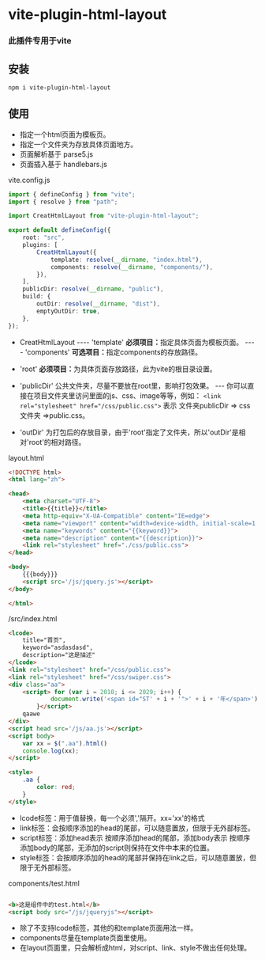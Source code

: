 # vite-plugin-html-layout

### 此插件专用于vite

## 安装

`npm i vite-plugin-html-layout`

## 使用
- 指定一个html页面为模板页。
- 指定一个文件夹为存放具体页面地方。
- 页面解析基于 parse5.js
- 页面插入基于 handlebars.js

vite.config.js

```ts
import { defineConfig } from "vite";
import { resolve } from "path";

import CreatHtmlLayout from "vite-plugin-html-layout";

export default defineConfig({
	root: "src",
	plugins: [
		CreatHtmlLayout({
			template: resolve(__dirname, "index.html"),
			components: resolve(__dirname, "components/"),
		}),
	],
	publicDir: resolve(__dirname, "public"),
	build: {
		outDir: resolve(__dirname, "dist"),
		emptyOutDir: true,
	},
});

```
- CreatHtmlLayout
---- 'template'  <strong>必须项目：</strong>指定具体页面为模板页面。
---- 'components'  <strong>可选项目：</strong>指定components的存放路径。

- 'root' <strong>必须项目：</strong>为具体页面存放路径，此为vite的根目录设置。

- 'publicDir' 公共文件夹，尽量不要放在root里，影响打包效果。
--- 你可以直接在项目文件夹里访问里面的js、css、image等等，例如：
 `<link rel="stylesheet" href="/css/public.css">` 
 表示 文件夹publicDir => css文件夹 =>public.css。

- 'outDir' 为打包后的存放目录，由于'root'指定了文件夹，所以'outDir'是相对'root'的相对路径。




layout.html

```html
<!DOCTYPE html>
<html lang="zh">

<head>
    <meta charset="UTF-8">
    <title>{{title}}</title>
    <meta http-equiv="X-UA-Compatible" content="IE=edge">
    <meta name="viewport" content="width=device-width, initial-scale=1.0">
    <meta name="keywords" content="{{keyword}}">
    <meta name="description" content="{{description}}">
    <link rel="stylesheet" href="./css/public.css">
</head>

<body>
    {{{body}}}
    <script src='/js/jquery.js'></script>
</body>

</html>
```

/src/index.html
```html
<lcode>
    title="首页",
    keyword="asdasdasd",
    description="这是描述"
</lcode>
<link rel="stylesheet" href="/css/public.css">
<link rel="stylesheet" href="/css/swiper.css">
<div class="aa">
    <script> for (var i = 2010; i <= 2029; i++) {
            document.write('<span id="ST' + i + '">' + i + '年</span>');
        }</script>
    qaawe
</div>
<script head src='/js/aa.js'></script>
<script body>
    var xx = $(".aa").html()
    console.log(xx);
</script>

<style>
    .aa {
        color: red;
    }
</style>

```
- lcode标签：用于值替换，每一个必须','隔开。xx='xx'的格式
- link标签：会按顺序添加的head的尾部，可以随意置放，但限于无外部标签。
- script标签：添加head表示 按顺序添加head的尾部，添加body表示 按顺序添加body的尾部，无添加的script则保持在文件中本来的位置。
- style标签：会按顺序添加的head的尾部并保持在link之后，可以随意置放，但限于无外部标签。


components/test.html

```html

<b>这是组件中的test.html</b>
<script body src="/js/jqueryjs"></script>

```
- 除了不支持lcode标签，其他的和template页面用法一样。
- components尽量在template页面里使用。
- 在layout页面里，只会解析成html，对script、link、style不做出任何处理。



